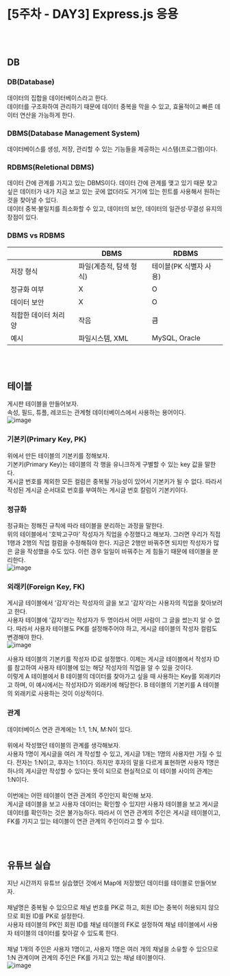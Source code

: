 # [5주차 - DAY3] Express.js 응용

<br><br>

## DB
### DB(Database)
데이터의 집합을 데이터베이스라고 한다.
<br>
데이터를 구조화하여 관리하기 때문에 데이터 중복을 막을 수 있고, 효율적이고 빠른 데이터 연산을 가능하게 한다.
<br>

### DBMS(Database Management System)
데이터베이스를 생성, 저장, 관리할 수 있는 기능들을 제공하는 시스템(프로그램)이다.
<br>

### RDBMS(Reletional DBMS)
데이터 간에 관계를 가지고 있는 DBMS이다.  데이터 간에 관계를 맺고 있기 때문 찾고 싶은 데이터가 내가 지금 보고 있는 곳에 없더라도 거기에 있는 힌트를 사용해서 원하는 것을 찾아낼 수 있다.
<br>
데이터 중복·불일치를 최소화할 수 있고, 데이터의 보안, 데이터의 일관성·무결성 유지의 장점이 있다.
<br>

### DBMS vs RDBMS

||DBMS|RDBMS|
|-|-|-|
|저장 형식|파일(계층적, 탐색 형식)|테이블(PK 식별자 사용)|
|정규화 여부|X|O|
|데이터 보안|X|O|
|적합한 데이터 처리 양|작음|큼|
|예시|파일시스템, XML|MySQL, Oracle|

<br><br>

## 테이블
게시판 테이블을 만들어보자.
<br>
속성, 필드, 튜플, 레코드는 관계형 데이터베이스에서 사용하는 용어이다.
<br>
![image](https://github.com/ncherryu/DevcourseTIL/assets/161540219/b648d823-eace-4658-b353-a758f9a177c9)
<br>

### 기본키(Primary Key, PK)
위에서 만든 테이블의 기본키를 정해보자.
<br>
기본키(Primary Key)는 테이블의 각 행을 유니크하게 구별할 수 있는 key 값을 말한다.
<br>
게시글 번호를 제외한 모든 컬럼은 중복될 가능성이 있어서 기본키가 될 수 없다. 따라서 작성된 게시글 순서대로 번호를 부여하는 게시글 번호 칼럼이 기본키이다.
<br>

### 정규화
정규화는 정해진 규칙에 따라 테이블을 분리하는 과정을 말한다.
<br>
위의 테이블에서 '호박고구마' 작성자가 직업을 수정했다고 해보자. 그러면 우리가 직접 1행과 2행의 직업 컬럼을 수정해줘야 한다. 지금은 2행만 바꿔주면 되지만 작성자가 많은 글을 작성했을 수도 있다. 이런 경우 일일이 바꿔주는 게 힘들기 때문에 테이블을 분리한다.
<br>
![image](https://github.com/ncherryu/DevcourseTIL/assets/161540219/e004fdcc-6cd2-487d-a662-0849d1073055)
<br>

### 외래키(Foreign Key, FK)
게시글 테이블에서 '감자'라는 작성자의 글을 보고 '감자'라는 사용자의 직업을 찾아보려고 한다.
<br>
사용자 테이블에 '감자'라는 작성자가 두 명이라서 어떤 사람이 그 글을 썼는지 알 수 없다. 따라서 사용자 테이블도 PK를 설정해주어야 하고, 게시글 테이블의 작성자 컬럼도 변경해야 한다.
<br>
![image](https://github.com/ncherryu/DevcourseTIL/assets/161540219/de962d1e-a937-4750-bcfe-a09aa05d4ec1)
<br>

사용자 테이블의 기본키를 작성자 ID로 설정했다. 이제는 게시글 테이블에서 작성자 ID를 참고하여 사용자 테이블에 있는 해당 작성자의 직업을 알 수 있을 것이다.
<br>
이렇게 A 테이블에서 B 테이블의 데이터를 찾아가고 싶을 때 사용하는 Key를 외래키라고 하며, 이 예시에서는 작성자ID가 외래키에 해당한다. B 테이블의 기본키를 A 테이블의 외래키로 사용하는 것이 이상적이다.
<br>

### 관계
데이터베이스 연관 관계에는 1:1, 1:N, M:N이 있다.
<br><br>
위에서 작성했던 테이블의 관계를 생각해보자.
<br>
사용자 1명이 게시글을 여러 개 작성할 수 있고, 게시글 1개는 1명의 사용자만 가질 수 있다. 전자는 1:N이고, 후자는 1:1이다. 하지만 후자의 말을 다르게 표현하면 사용자 1명은 하나의 게시글만 작성할 수 있다는 뜻이 되므로 현실적으로 이 테이블 사이의 관계는 1:N이다.
<br><br>
이번에는 어떤 테이블이 연관 관계의 주인인지 확인해 보자.
<br>
게시글 테이블을 보고 사용자 데이터는 확인할 수 있지만 사용자 테이블을 보고 게시글 데이터를 확인하는 것은 불가능하다. 따라서 이 연관 관계의 주인은 게시글 테이블이고, FK를 가지고 있는 테이블이 연관 관계의 주인이라고 할 수 있다.

<br><br>

## 유튜브 실습
지난 시간까지 유튜브 실습했던 것에서 Map에 저장했던 데이터를  테이블로 만들어보자.
<br><br>
채널명은 중복될 수 있으므로 채널 번호를 PK로 하고, 회원 ID는 중복이 허용되지 않으므로 회원 ID를 PK로 설정한다.
<br>
사용자 테이블의 PK인 회원 ID를 채널 테이블의 FK로 설정하여 채널 테이블에서 사용자 테이블의 데이터를 찾아갈 수 있도록 한다.
<br><br>
채널 1개의 주인은 사용자 1명이고, 사용자 1명은 여러 개의 채널을 소유할 수 있으므로 1:N 관계이며 관계의 주인은 FK를 가지고 있는 채널 테이블이다.
<br>
![image](https://github.com/ncherryu/DevcourseTIL/assets/161540219/6306be98-fba2-460a-8a74-66bc641f837f)







